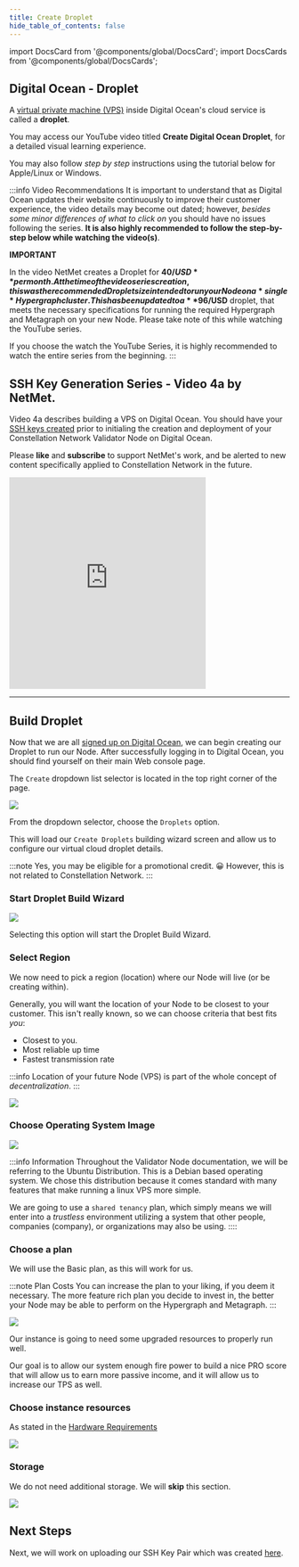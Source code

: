 ```yaml
---
title: Create Droplet
hide_table_of_contents: false
---
```

<intro-end />

import DocsCard from '@components/global/DocsCard';
import DocsCards from '@components/global/DocsCards';

<head>
  <title>Digital Ocean Create Droplet</title>
  <meta
    name="description"
    content="Setting up a Digital Ocean VPS called a Droplet"
  />
</head>

## Digital Ocean - Droplet

A [virtual private machine (VPS)](../../validator/vps) inside Digital Ocean's cloud service is called a **droplet**.

You may access our YouTube video titled **Create Digital Ocean Droplet**, for a detailed visual learning experience.

You may also follow *step by step* instructions using the tutorial below for Apple/Linux or Windows. 

:::info Video Recommendations
It is important to understand that as Digital Ocean updates their website continuously to improve their customer experience, the video details may become out dated; however, *besides some minor differences of what to click on* you should have no issues following the series.  **It is also highly recommended to follow the step-by-step below while watching the video(s)**.

**IMPORTANT**

In the video NetMet creates a Droplet for **$40/USD** per month.  At the time of the video series creation, this was the recommended Droplet size intended to run your Node on a *single* Hypergraph cluster.  This has been updated to a **$96/USD** droplet, that meets the necessary specifications for running the required Hypergraph and Metagraph on your new Node.  Please take note of this while watching the YouTube series.

If you choose the watch the YouTube Series, it is highly recommended to watch the entire series from the beginning.
:::

## SSH Key Generation Series - **Video 4a** by NetMet.

Video 4a describes building a VPS on Digital Ocean.  You should have your [SSH keys created](../../validator/ssh-keys) prior to initialing the creation and deployment of your Constellation Network Validator Node on Digital Ocean.

Please **like** and **subscribe** to support NetMet's work, and be alerted to new content specifically applied to Constellation Network in the future.

<iframe width="70%" height="380" src="https://www.youtube.com/embed/Vs_g-e99qTo" title="YouTube video player" frameborder="0" allow="accelerometer; autoplay; clipboard-write; encrypted-media; gyroscope; picture-in-picture" allowfullscreen></iframe>

---

## Build Droplet
Now that we are all [signed up on Digital Ocean](./account), we can begin creating our Droplet to run our Node. After successfully logging in to Digital Ocean, you should find yourself on their main Web console page.

The `Create` dropdown list selector is located in the top right corner of the page.

![](/img/validator_nodes/node-do-create1.png)

From the dropdown selector, choose the `Droplets` option.

This will load our `Create Droplets` building wizard screen and allow us to configure our virtual cloud droplet details.

:::note
Yes, you may be eligible for a promotional credit. 😀  However, this is not related to Constellation Network.
:::

### Start Droplet Build Wizard

![](/img/validator_nodes/node-do-create2.png)

Selecting this option will start the Droplet Build Wizard.

### Select Region 

We now need to pick a region (location) where our Node will live (or be creating within). 

Generally, you will want the location of your Node to be closest to your customer. This isn't really known, so we can choose criteria that best fits *you*:

  - Closest to you.
  - Most reliable up time
  - Fastest transmission rate

:::info
Location of your future Node (VPS) is part of the whole concept of *decentralization*.
:::

![](/img/validator_nodes/node-do-region.png)


### Choose Operating System Image

![](/img/validator_nodes/node-do-os.png)

:::info Information
Throughout the Validator Node documentation, we will be referring to the Ubuntu Distribution.  This is a Debian based operating system.  We chose this distribution because it comes standard with many features that make running a linux VPS more simple.

We are going to use a `shared tenancy` plan, which simply means we will enter into a *trustless* environment utilizing a system that other people, companies (company), or organizations may also be using.
::::

### Choose a plan

We will use the Basic plan, as this will work for us.

:::note Plan Costs
You can increase the plan to your liking, if you deem it necessary.  The more feature rich plan you decide to invest in, the better your Node may be able to perform on the Hypergraph and Metagraph.
:::

![](/img/validator_nodes/node-do-sizing1.png)

Our instance is going to need some upgraded resources to properly run well. 

Our goal is to allow our system enough fire power to build a nice PRO score that will allow us to earn more passive income, and it will allow us to increase our TPS as well. 

### Choose instance resources

As stated in the [Hardware Requirements](../../validator/specs)

![](/img/validator_nodes/node-do-sizing2.png)

### Storage

We do not need additional storage.  We will **skip** this section.

![](/img/validator_nodes/node-do-storage.png)


## Next Steps

Next, we will work on uploading our SSH Key Pair which was created [here](../../validator/sshkeyExplained.md).